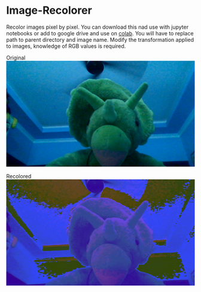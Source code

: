 # Image-Recolorer
Recolor images pixel by pixel.
You can download this nad use with jupyter notebooks or add to google drive and use on <a href="https://colab.research.google.com">colab</a>.
You will have to replace path to parent directory and image name.
Modify the transformation applied to images, knowledge of RGB values is required.

Original <img src ="B4E4FC8F-D6ED-4006-93D5-75589D7EB04F.png">


Recolored <Img src ="1F7DA16E-D38C-4AE3-8005-1BF43809F467.png">
